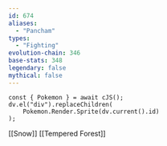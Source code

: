 ```yaml
---
id: 674
aliases:
  - "Pancham"
types:
  - "Fighting"
evolution-chain: 346
base-stats: 348
legendary: false
mythical: false
---
```

```dataviewjs
const { Pokemon } = await cJS();
dv.el("div").replaceChildren(
	Pokemon.Render.Sprite(dv.current().id)
);
```

[[Snow]] [[Tempered Forest]]
